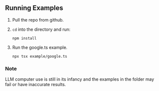 ## Running Examples

1. Pull the repo from github.

2. `cd` into the directory and run:

    ```npm install```

3. Run the google.ts example.

    ```npx tsx example/google.ts```

### Note

LLM computer use is still in its infancy and the examples in the folder may fail or have inaccurate results.